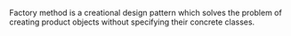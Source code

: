 Factory method is a creational design pattern which solves the problem of creating product objects without specifying their concrete classes.